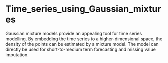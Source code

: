 # Time_series_using_Gaussian_mixtures
Gaussian mixture models provide an appealing tool for time series modelling. By embedding the time series to a higher-dimensional space, the density of the points can be estimated by a mixture model. The model can directly be used for short-to-medium term forecasting and missing value imputation. 
